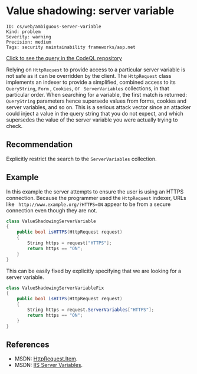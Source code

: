 # Value shadowing: server variable

```
ID: cs/web/ambiguous-server-variable
Kind: problem
Severity: warning
Precision: medium
Tags: security maintainability frameworks/asp.net

```
[Click to see the query in the CodeQL repository](https://github.com/github/codeql/tree/main/csharp/ql/src/Input%20Validation/ValueShadowingServerVariable.ql)

Relying on `HttpRequest` to provide access to a particular server variable is not safe as it can be overridden by the client. The `HttpRequest` class implements an indexer to provide a simplified, combined access to its `QueryString`, `Form` , `Cookies`, or ` ServerVariables` collections, in that particular order. When searching for a variable, the first match is returned: `QueryString` parameters hence supersede values from forms, cookies and server variables, and so on. This is a serious attack vector since an attacker could inject a value in the query string that you do not expect, and which supersedes the value of the server variable you were actually trying to check.


## Recommendation
Explicitly restrict the search to the `ServerVariables` collection.


## Example
In this example the server attempts to ensure the user is using an HTTPS connection. Because the programmer used the `HttpRequest` indexer, URLs like ` http://www.example.org/?HTTPS=ON` appear to be from a secure connection even though they are not.


```csharp
class ValueShadowingServerVariable
{
    public bool isHTTPS(HttpRequest request)
    {
        String https = request["HTTPS"];
        return https == "ON";
    }
}

```
This can be easily fixed by explicitly specifying that we are looking for a server variable.


```csharp
class ValueShadowingServerVariableFix
{
    public bool isHTTPS(HttpRequest request)
    {
        String https = request.ServerVariables["HTTPS"];
        return https == "ON";
    }
}

```

## References
* MSDN: [HttpRequest.Item](http://msdn.microsoft.com/en-us/library/system.web.httprequest.item(v=VS.100).aspx).
* MSDN: [IIS Server Variables](http://msdn.microsoft.com/en-us/library/ms524602.aspx).